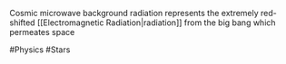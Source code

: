 Cosmic microwave background radiation represents the extremely red-shifted [[Electromagnetic Radiation|radiation]] from the big bang which permeates space

#Physics #Stars 